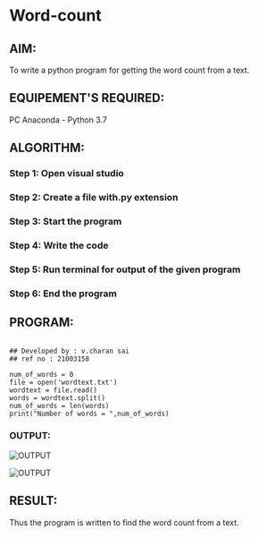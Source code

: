 # Word-count
## AIM:
To write a python program for getting the word count from a text.
## EQUIPEMENT'S REQUIRED: 
PC
Anaconda - Python 3.7
## ALGORITHM: 
### Step 1: Open visual studio

### Step 2: Create a file with.py extension
 
### Step 3: Start the program

### Step 4: Write the code  

### Step 5: Run terminal for output of the given program

### Step 6: End the program

## PROGRAM:
~~~

## Developed by : v.charan sai
## ref no : 21003158

num_of_words = 0
file = open('wordtext.txt')
wordtext = file.read()
words = wordtext.split()
num_of_words = len(words)
print("Number of words = ",num_of_words)

~~~
### OUTPUT:
![OUTPUT]()

![OUTPUT]()


## RESULT:
Thus the program is written to find the word count from a text.
